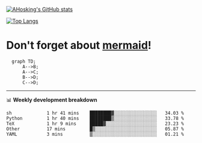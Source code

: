 [![AHosking's GitHub stats](https://github-readme-stats.vercel.app/api?username=ahosking&count_private=true&show_icons=true&theme=onedark&hide_rank=true&include_all_commits=true)](https://github.com/ahosking)

[![Top Langs](https://github-readme-stats.vercel.app/api/top-langs/?username=ahosking&layout=compact&theme=onedark)](https://github.com/ahosking)


# Don't forget about [mermaid](https://github.blog/2022-02-14-include-diagrams-markdown-files-mermaid/)!

```mermaid
  graph TD;
      A-->B;
      A-->C;
      B-->D;
      C-->D;
```
-------

📊 **Weekly development breakdown**

<!--START_SECTION:waka-->

```text
sh             1 hr 41 mins    ████████▓░░░░░░░░░░░░░░░░   34.03 %
Python         1 hr 40 mins    ████████▒░░░░░░░░░░░░░░░░   33.78 %
TeX            1 hr 9 mins     █████▓░░░░░░░░░░░░░░░░░░░   23.23 %
Other          17 mins         █▒░░░░░░░░░░░░░░░░░░░░░░░   05.87 %
YAML           3 mins          ▒░░░░░░░░░░░░░░░░░░░░░░░░   01.21 %
```

<!--END_SECTION:waka-->
